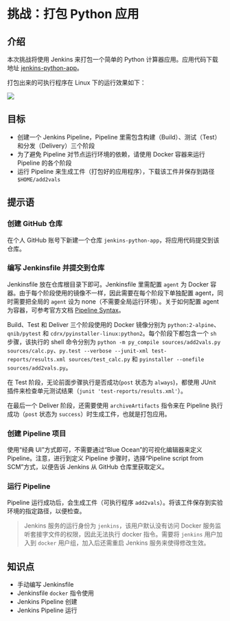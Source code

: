 # 挑战：打包 Python 应用

## 介绍

本次挑战将使用 Jenkins 来打包一个简单的 Python 计算器应用。应用代码下载地址 [jenkins-python-app](http://labfile.oss.aliyuncs.com/courses/980/09/assets/jenkins-python-app.tar.gz)。

打包出来的可执行程序在 Linux 下的运行效果如下：

![](./images/add2vals.png)

## 目标

- 创建一个 Jenkins Pipeline，Pipeline 里需包含构建（Build）、测试（Test）和分发（Delivery）三个阶段
- 为了避免 Pipeline 对节点运行环境的依赖，请使用 Docker 容器来运行 Pipeline 的各个阶段
- 运行 Pipeline 来生成工件（打包好的应用程序），下载该工件并保存到路径 `$HOME/add2vals`

## 提示语

### 创建 GitHub 仓库

在个人 GitHub 账号下新建一个仓库 `jenkins-python-app`，将应用代码提交到该仓库。

### 编写 Jenkinsfile 并提交到仓库

Jenkinsfile 放在仓库根目录下即可。Jenkinsfile 里需配置 `agent` 为 Docker 容器。由于每个阶段使用的镜像不一样，因此需要在每个阶段下单独配置 agent，同时需要把全局的 `agent` 设为 none（不需要全局运行环境）。关于如何配置 agent 为容器，可参考官方文档 [Pipeline Syntax](https://jenkins.io/doc/book/pipeline/syntax/#agent)。

Build、Test 和 Deliver 三个阶段使用的 Docker 镜像分别为 `python:2-alpine`、`qnib/pytest` 和 `cdrx/pyinstaller-linux:python2`。每个阶段下都包含一个 `sh` 步骤，该执行的 shell 命令分别为 `python -m py_compile sources/add2vals.py sources/calc.py`、`py.test --verbose --junit-xml test-reports/results.xml sources/test_calc.py` 和 `pyinstaller --onefile sources/add2vals.py`。

在 Test 阶段，无论前面步骤执行是否成功(`post` 状态为 `always`)，都使用 JUnit 插件来检查单元测试结果（`junit 'test-reports/results.xml'`）。

在最后一个 Deliver 阶段，还需要使用 `archiveArtifacts` 指令来在 Pipeline 执行成功（`post` 状态为 `success`）时生成工件，也就是打包应用。

### 创建 Pipeline 项目

使用“经典 UI”方式即可，不需要通过“Blue Ocean”的可视化编辑器来定义 Pipeline。注意，进行到定义 Pipeline 步骤时，选择“Pipeline script from SCM”方式，以便告诉 Jenkins 从 GitHub 仓库里获取定义。

### 运行 Pipeline

Pipeline 运行成功后，会生成工件（可执行程序 `add2vals`）。将该工件保存到实验环境的指定路径，以便检查。

> Jenkins 服务的运行身份为 `jenkins`，该用户默认没有访问 Docker 服务监听套接字文件的权限，因此无法执行 docker 指令。需要将 `jenkins` 用户加入到 `docker` 用户组，加入后还需重启 Jenkins 服务来使得修改生效。

## 知识点

- 手动编写 Jenkinsfile
- Jenkinsfile `docker` 指令使用
- Jenkins Pipeline 创建
- Jenkins Pipeline 运行
